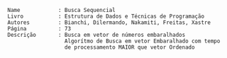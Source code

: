    
    Name            : Busca Sequencial
    Livro           : Estrutura de Dados e Técnicas de Programação
    Autores         : Bianchi, Dilermando, Nakamiti, Freitas, Xastre
    Página          : 73
    Descrição       : Busca em vetor de números embaralhados
                      Algorítmo de Busca em vetor Embaralhado com tempo 
                      de processamento MAIOR que vetor Ordenado